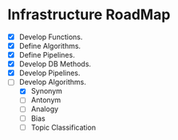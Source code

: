 # Infrastructure RoadMap

- [X] Develop Functions.
- [X] Define Algorithms.
- [X] Define Pipelines.
- [X] Develop DB Methods.
- [X] Develop Pipelines.
- [ ] Develop Algorithms.
    - [X] Synonym
    - [ ] Antonym
    - [ ] Analogy
    - [ ] Bias
    - [ ] Topic Classification
